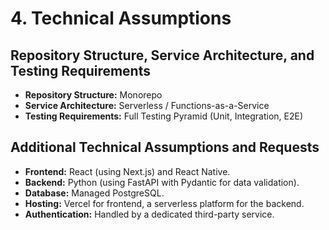 # 4. Technical Assumptions

## Repository Structure, Service Architecture, and Testing Requirements
* **Repository Structure:** Monorepo
* **Service Architecture:** Serverless / Functions-as-a-Service
* **Testing Requirements:** Full Testing Pyramid (Unit, Integration, E2E)

## Additional Technical Assumptions and Requests
* **Frontend:** React (using Next.js) and React Native.
* **Backend:** Python (using FastAPI with Pydantic for data validation).
* **Database:** Managed PostgreSQL.
* **Hosting:** Vercel for frontend, a serverless platform for the backend.
* **Authentication:** Handled by a dedicated third-party service.
